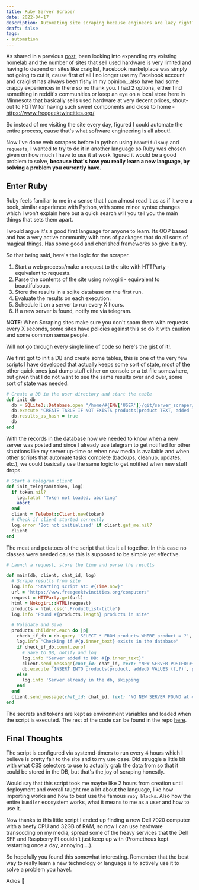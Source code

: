 ```yaml
---
title: Ruby Server Scraper
date: 2022-04-17
description: Automating site scraping because engineers are lazy right?!.
draft: false
tags: 
- automation
---
```


As shared in a previous [post](https://blog.mvaldes.dev/selfhosted-2022.html), been looking into expanding my existing homelab and the number of sites that sell used hardware is very limited and having to depend on sites like craiglist, Facebook marketplace was simply not going to cut it, cause first of all I no longer use my Facebook account and craiglist has always been fishy in my opinion...also have had some crappy experiences in there so no thank you. I had 2 options, either find something in reddit's communities or keep an eye on a local store here in Minnesota that basically sells used hardware at very decent prices, shout-out to FGTW for having such sweet components and close to home - https://www.freegeektwincities.org/

So instead of me visiting the site every day, figured I could automate the entire process, cause that's what software engineering is all about!.

Now I've done web scrapers before in python using `beautifulsoup` and `requests`, I wanted to try to do it in another language so Ruby was chosen given on how much I have to use it at work figured it would be a good problem to solve, **because that's how you really learn a new language, by solving a problem you currently have.**

## Enter Ruby

Ruby feels familiar to me in a sense that I can almost read it as as if it were a book, similar experience with Python, with some minor syntax changes which I won't explain here but a quick search will you tell you the main things that sets them apart.

I would argue it's a good first language for anyone to learn. Its OOP based and has a very active community with tons of packages that do all sorts of magical things. Has some good and cherished frameworks so give it a try.

So that being said, here's the logic for the scraper.

1. Start a web process/make a request to the site with HTTParty - equivalent to requests.
2. Parse the contents of the site using nokogiri - equivalent to beautifulsoup.
3. Store the results in a sqlite database on the first run.
4. Evaluate the results on each execution.
5. Schedule it on a server to run every X hours.
6. If a new server is found, notify me via telegram.

**NOTE**: When Scraping sites make sure you don't spam them with requests every X seconds, some sites have policies against this so do it with caution and some common sense people.

Will not go through every single line of code so here's the gist of it!.

We first got to init a DB and create some tables, this is one of the very few scripts I have developed that actually keeps some sort of state, most of the other quick ones just dump stuff either on console or a txt file somewhere, but given that I do not want to see the same results over and over, some sort of state was needed.

```ruby
# Create a DB in the user directory and start the table
def init_db
  db = SQLite3::Database.open "/home/#{ENV['USER']}/git/server_scraper/tracker.db"
  db.execute 'CREATE TABLE IF NOT EXISTS products(product TEXT, added TEXT)'
  db.results_as_hash = true
  db
end
```

With the records in the database now we needed to know when a new server was posted and since I already use telegram to get notified for other situations like my server up-time or when new media is available and when other scripts that automate tasks complete (backups, cleanup, updates, etc.), we could basically use the same logic to get notified when new stuff drops.

```ruby
# Start a telegram client
def init_telegram(token, log)
  if token.nil?
    log.fatal 'Token not loaded, aborting'
    abort
  end
  client = Telebot::Client.new(token)
  # Check if client started correctly
  log.error 'Bot not initialized' if client.get_me.nil?
  client
end
```

The meat and potatoes of the script that ties it all together. In this case no classes were needed cause this is supposed to be simple yet effective.

```ruby
# Launch a request, store the time and parse the results

def main(db, client, chat_id, log)
  # Scrape results from site
  log.info "Starting script at: #{Time.now}"
  url = 'https://www.freegeektwincities.org/computers'
  request = HTTParty.get(url)
  html = Nokogiri::HTML(request)
  products = html.css('.ProductList-title')
  log.info "Found #{products.length} products in site"

  # Validate and Save
  products.children.each do |p|
    check_if_db = db.query 'SELECT * FROM products WHERE product = ?', p.inner_text
    log.info "Checking if #{p.inner_text} exists in the database"
    if check_if_db.count.zero?
      # Save to DB, notify and log
      log.info "Server added to DB: #{p.inner_text}"
      client.send_message(chat_id: chat_id, text: "NEW SERVER POSTED:#{p.inner_text}")
      db.execute 'INSERT INTO products(product, added) VALUES (?,?)', p.inner_text, Time.now.to_s
    else
      log.info 'Server already in the db, skipping'
    end
  end
  client.send_message(chat_id: chat_id, text: "NO NEW SERVER FOUND at #{Time.now}")
end
```

The secrets and tokens are kept as environment variables and loaded when the script is executed. The rest of the code can be found in the repo [here](https://github.com/mvaldes14/server_scraper).

## Final Thoughts

The script is configured via systemd-timers to run every 4 hours which I believe is pretty fair to the site and to my use case. Did struggle a little bit with what CSS selectors to use to actually grab the data from so that it could be stored in the DB, but that's the joy of scraping honestly.

Would say that this script took me maybe like 2 hours from creation until deployment and overall taught me a lot about the language, like how importing works and how to best use the famous `ruby blocks`. Also how the entire `bundler` ecosystem works, what it means to me as a user and how to use it.

Now thanks to this little script I ended up finding a new Dell 7020 computer with a beefy CPU and 32GB of RAM, so now I can use hardware transcoding on my media, spread some of the heavy services that the Dell SFF and Raspberry PI couldn't just keep up with (Prometheus kept restarting once a day, annoying....).

So hopefully you found this somewhat interesting. Remember that the best way to really learn a new technology or language is to actively use it to solve a problem you have!.

Adios 👋
